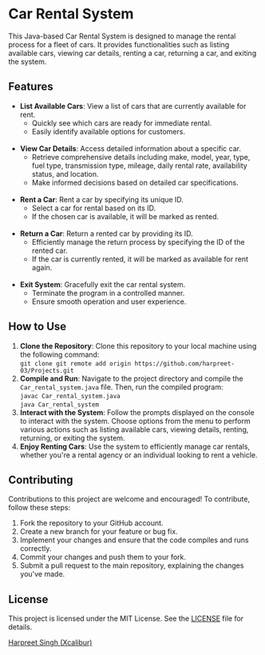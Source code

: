 
  <h1>Car Rental System</h1>

  <p>This Java-based Car Rental System is designed to manage the rental process for a fleet of cars. It provides functionalities such as listing available cars, viewing car details, renting a car, returning a car, and exiting the system.</p>

  <h2>Features</h2>
<ul>
  <li>
    <strong>List Available Cars</strong>: View a list of cars that are currently available for rent.
    <ul>
      <li>Quickly see which cars are ready for immediate rental.</li>
      <li>Easily identify available options for customers.</li>
    </ul>
  </li>
  <br>
  <li>
    <strong>View Car Details</strong>: Access detailed information about a specific car.
    <ul>
      <li>Retrieve comprehensive details including make, model, year, type, fuel type, transmission type, mileage, daily rental rate, availability status, and location.</li>
      <li>Make informed decisions based on detailed car specifications.</li>
    </ul>
  </li>
  <br>
  <li>
    <strong>Rent a Car</strong>: Rent a car by specifying its unique ID.
    <ul>
      <li>Select a car for rental based on its ID.</li>
      <li>If the chosen car is available, it will be marked as rented.</li>
    </ul>
  </li>
  <br>
  <li>
    <strong>Return a Car</strong>: Return a rented car by providing its ID.
    <ul>
      <li>Efficiently manage the return process by specifying the ID of the rented car.</li>
      <li>If the car is currently rented, it will be marked as available for rent again.</li>
    </ul>
  </li>
  <br>
  <li>
    <strong>Exit System</strong>: Gracefully exit the car rental system.
    <ul>
      <li>Terminate the program in a controlled manner.</li>
      <li>Ensure smooth operation and user experience.</li>
    </ul>
  </li>
</ul>


  <h2>How to Use</h2>
  <ol>
    <li><strong>Clone the Repository</strong>: Clone this repository to your local machine using the following command:<br>
      <code>git clone git remote add origin https://github.com/harpreet-03/Projects.git</code></li>
    <li><strong>Compile and Run</strong>: Navigate to the project directory and compile the <code>Car_rental_system.java</code> file. Then, run the compiled program:<br>
      <code>javac Car_rental_system.java</code><br>
      <code>java Car_rental_system</code></li>
    <li><strong>Interact with the System</strong>: Follow the prompts displayed on the console to interact with the system. Choose options from the menu to perform various actions such as listing available cars, viewing details, renting, returning, or exiting the system.</li>
    <li><strong>Enjoy Renting Cars</strong>: Use the system to efficiently manage car rentals, whether you're a rental agency or an individual looking to rent a vehicle.</li>
  </ol>

  <h2>Contributing</h2>
  <p>Contributions to this project are welcome and encouraged! To contribute, follow these steps:</p>
  <ol>
    <li>Fork the repository to your GitHub account.</li>
    <li>Create a new branch for your feature or bug fix.</li>
    <li>Implement your changes and ensure that the code compiles and runs correctly.</li>
    <li>Commit your changes and push them to your fork.</li>
    <li>Submit a pull request to the main repository, explaining the changes you've made.</li>
  </ol>

  <h2>License</h2>
  <p>This project is licensed under the MIT License. See the <a href="">LICENSE</a> file for details.</p>


  <p><a href=https://github.com/harpreet-03>Harpreet Singh (Xcalibur)</a></p>

